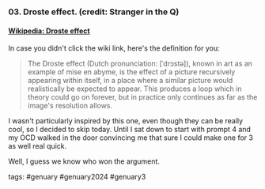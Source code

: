 ### 03. Droste effect. (credit: Stranger in the Q)

#### [Wikipedia: Droste effect](https://en.wikipedia.org/wiki/Droste_effect)

In case you didn't click the wiki link, here's the definition for you:

> The Droste effect (Dutch pronunciation: [ˈdrɔstə]), known in art as an example of mise en abyme, is the effect of a picture recursively appearing within itself, in a place where a similar picture would realistically be expected to appear. This produces a loop which in theory could go on forever, but in practice only continues as far as the image's resolution allows.

I wasn't particularly inspired by this one, even though they can be really cool, so I decided to skip today.
Until I sat down to start with prompt 4 and my OCD walked in the door convincing me that sure I could make one for 3 as well real quick.

Well, I guess we know who won the argument.

tags: #genuary #genuary2024 #genuary3
